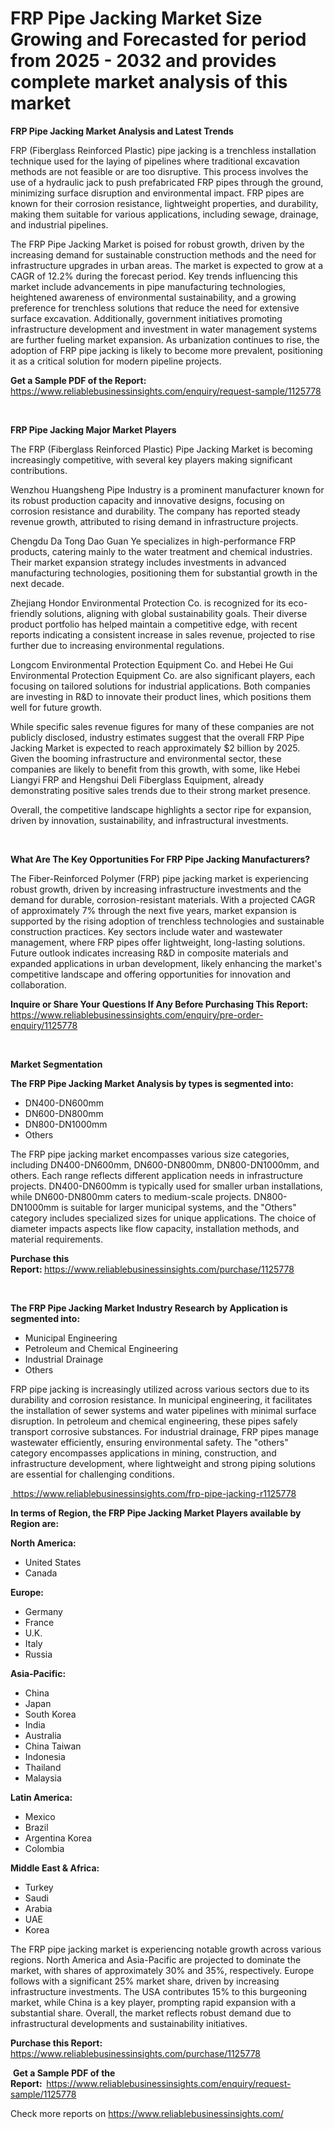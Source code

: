 <p><h1>FRP Pipe Jacking Market Size Growing and Forecasted for period from 2025 - 2032 and provides complete market analysis of this market</h1></p><p><strong>FRP Pipe Jacking Market Analysis and Latest Trends</strong></p>
<p><p>FRP (Fiberglass Reinforced Plastic) pipe jacking is a trenchless installation technique used for the laying of pipelines where traditional excavation methods are not feasible or are too disruptive. This process involves the use of a hydraulic jack to push prefabricated FRP pipes through the ground, minimizing surface disruption and environmental impact. FRP pipes are known for their corrosion resistance, lightweight properties, and durability, making them suitable for various applications, including sewage, drainage, and industrial pipelines.</p><p>The FRP Pipe Jacking Market is poised for robust growth, driven by the increasing demand for sustainable construction methods and the need for infrastructure upgrades in urban areas. The market is expected to grow at a CAGR of 12.2% during the forecast period. Key trends influencing this market include advancements in pipe manufacturing technologies, heightened awareness of environmental sustainability, and a growing preference for trenchless solutions that reduce the need for extensive surface excavation. Additionally, government initiatives promoting infrastructure development and investment in water management systems are further fueling market expansion. As urbanization continues to rise, the adoption of FRP pipe jacking is likely to become more prevalent, positioning it as a critical solution for modern pipeline projects.</p></p>
<p><strong>Get a Sample PDF of the Report:&nbsp;</strong> <a href="https://www.reliablebusinessinsights.com/enquiry/request-sample/1125778?utm_campaign=2752&utm_medium=2&utm_source=Github&utm_content=ia&utm_term=02042025&utm_id=frp-pipe-jacking">https://www.reliablebusinessinsights.com/enquiry/request-sample/1125778</a></p>
<p>&nbsp;</p>
<p><strong>FRP Pipe Jacking Major Market Players</strong></p>
<p><p>The FRP (Fiberglass Reinforced Plastic) Pipe Jacking Market is becoming increasingly competitive, with several key players making significant contributions. </p><p>Wenzhou Huangsheng Pipe Industry is a prominent manufacturer known for its robust production capacity and innovative designs, focusing on corrosion resistance and durability. The company has reported steady revenue growth, attributed to rising demand in infrastructure projects.</p><p>Chengdu Da Tong Dao Guan Ye specializes in high-performance FRP products, catering mainly to the water treatment and chemical industries. Their market expansion strategy includes investments in advanced manufacturing technologies, positioning them for substantial growth in the next decade.</p><p>Zhejiang Hondor Environmental Protection Co. is recognized for its eco-friendly solutions, aligning with global sustainability goals. Their diverse product portfolio has helped maintain a competitive edge, with recent reports indicating a consistent increase in sales revenue, projected to rise further due to increasing environmental regulations.</p><p>Longcom Environmental Protection Equipment Co. and Hebei He Gui Environmental Protection Equipment Co. are also significant players, each focusing on tailored solutions for industrial applications. Both companies are investing in R&D to innovate their product lines, which positions them well for future growth.</p><p>While specific sales revenue figures for many of these companies are not publicly disclosed, industry estimates suggest that the overall FRP Pipe Jacking Market is expected to reach approximately $2 billion by 2025. Given the booming infrastructure and environmental sector, these companies are likely to benefit from this growth, with some, like Hebei Liangyi FRP and Hengshui Deli Fiberglass Equipment, already demonstrating positive sales trends due to their strong market presence. </p><p>Overall, the competitive landscape highlights a sector ripe for expansion, driven by innovation, sustainability, and infrastructural investments.</p></p>
<p>&nbsp;</p>
<p><strong>What Are The Key Opportunities For FRP Pipe Jacking Manufacturers?</strong></p>
<p><p>The Fiber-Reinforced Polymer (FRP) pipe jacking market is experiencing robust growth, driven by increasing infrastructure investments and the demand for durable, corrosion-resistant materials. With a projected CAGR of approximately 7% through the next five years, market expansion is supported by the rising adoption of trenchless technologies and sustainable construction practices. Key sectors include water and wastewater management, where FRP pipes offer lightweight, long-lasting solutions. Future outlook indicates increasing R&D in composite materials and expanded applications in urban development, likely enhancing the market's competitive landscape and offering opportunities for innovation and collaboration.</p></p>
<p><strong>Inquire or Share Your Questions If Any Before Purchasing This Report:</strong> <a href="https://www.reliablebusinessinsights.com/enquiry/pre-order-enquiry/1125778?utm_campaign=2752&utm_medium=2&utm_source=Github&utm_content=ia&utm_term=02042025&utm_id=frp-pipe-jacking">https://www.reliablebusinessinsights.com/enquiry/pre-order-enquiry/1125778</a></p>
<p>&nbsp;</p>
<p><strong>Market Segmentation</strong></p>
<p><strong>The FRP Pipe Jacking Market Analysis by types is segmented into:</strong></p>
<p><ul><li>DN400-DN600mm</li><li>DN600-DN800mm</li><li>DN800-DN1000mm</li><li>Others</li></ul></p>
<p><p>The FRP pipe jacking market encompasses various size categories, including DN400-DN600mm, DN600-DN800mm, DN800-DN1000mm, and others. Each range reflects different application needs in infrastructure projects. DN400-DN600mm is typically used for smaller urban installations, while DN600-DN800mm caters to medium-scale projects. DN800-DN1000mm is suitable for larger municipal systems, and the "Others" category includes specialized sizes for unique applications. The choice of diameter impacts aspects like flow capacity, installation methods, and material requirements.</p></p>
<p><strong>Purchase this Report:&nbsp;</strong><a href="https://www.reliablebusinessinsights.com/purchase/1125778?utm_campaign=2752&utm_medium=2&utm_source=Github&utm_content=ia&utm_term=02042025&utm_id=frp-pipe-jacking">https://www.reliablebusinessinsights.com/purchase/1125778</a></p>
<p>&nbsp;</p>
<p><strong>The FRP Pipe Jacking Market Industry Research by Application is segmented into:</strong></p>
<p><ul><li>Municipal Engineering</li><li>Petroleum and Chemical Engineering</li><li>Industrial Drainage</li><li>Others</li></ul></p>
<p><p>FRP pipe jacking is increasingly utilized across various sectors due to its durability and corrosion resistance. In municipal engineering, it facilitates the installation of sewer systems and water pipelines with minimal surface disruption. In petroleum and chemical engineering, these pipes safely transport corrosive substances. For industrial drainage, FRP pipes manage wastewater efficiently, ensuring environmental safety. The "others" category encompasses applications in mining, construction, and infrastructure development, where lightweight and strong piping solutions are essential for challenging conditions.</p></p>
<p><a href="https://www.reliablebusinessinsights.com/frp-pipe-jacking-r1125778?utm_campaign=2752&utm_medium=2&utm_source=Github&utm_content=ia&utm_term=02042025&utm_id=frp-pipe-jacking">&nbsp;https://www.reliablebusinessinsights.com/frp-pipe-jacking-r1125778</a></p>
<p><strong>In terms of Region, the FRP Pipe Jacking Market Players available by Region are:</strong></p>
<p>
    <p> <strong> North America: </strong>
        <ul>
            <li>United States</li>
            <li>Canada</li>
        </ul>
        </p> 
    <p> <strong> Europe: </strong>
        <ul>
            <li>Germany</li>
            <li>France</li>
            <li>U.K.</li>
            <li>Italy</li>
            <li>Russia</li>
        </ul>
        </p> 
    <p> <strong> Asia-Pacific: </strong>
        <ul>
            <li>China</li>
            <li>Japan</li>
            <li>South Korea</li>
            <li>India</li>
            <li>Australia</li>
            <li>China Taiwan</li>
            <li>Indonesia</li>
            <li>Thailand</li>
            <li>Malaysia</li>
        </ul>
        </p> 
    <p> <strong> Latin America: </strong>
        <ul>
            <li>Mexico</li>
            <li>Brazil</li>
            <li>Argentina Korea</li>
            <li>Colombia</li>
        </ul>
        </p> 
    <p> <strong> Middle East & Africa: </strong>
        <ul>
            <li>Turkey</li>
            <li>Saudi</li>
            <li>Arabia</li>
            <li>UAE</li>
            <li>Korea</li>
        </ul>
    </p>
    </p>
<p><p>The FRP pipe jacking market is experiencing notable growth across various regions. North America and Asia-Pacific are projected to dominate the market, with shares of approximately 30% and 35%, respectively. Europe follows with a significant 25% market share, driven by increasing infrastructure investments. The USA contributes 15% to this burgeoning market, while China is a key player, prompting rapid expansion with a substantial share. Overall, the market reflects robust demand due to infrastructural developments and sustainability initiatives.</p></p>
<p><strong>Purchase this Report: </strong><a href="https://www.reliablebusinessinsights.com/purchase/1125778?utm_campaign=2752&utm_medium=2&utm_source=Github&utm_content=ia&utm_term=02042025&utm_id=frp-pipe-jacking">https://www.reliablebusinessinsights.com/purchase/1125778</a></p>
<p>&nbsp;<strong>Get a Sample PDF of the Report:&nbsp;&nbsp;</strong><a href="https://www.reliablebusinessinsights.com/enquiry/request-sample/1125778?utm_campaign=2752&utm_medium=2&utm_source=Github&utm_content=ia&utm_term=02042025&utm_id=frp-pipe-jacking">https://www.reliablebusinessinsights.com/enquiry/request-sample/1125778</a></p>
<p><strong></strong></p>
<p>Check more reports on <a href="https://www.reliablebusinessinsights.com/?utm_campaign=2752&utm_medium=2&utm_source=Github&utm_content=ia&utm_term=02042025&utm_id=frp-pipe-jacking">https://www.reliablebusinessinsights.com/</a></p>
